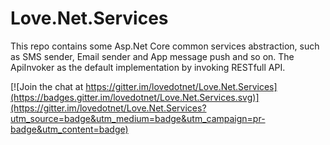 # Love.Net.Services

This repo contains some Asp.Net Core common services abstraction, such as SMS sender, Email sender and App message push and so on. The ApiInvoker as the default implementation by invoking RESTfull API.

[![Join the chat at https://gitter.im/lovedotnet/Love.Net.Services](https://badges.gitter.im/lovedotnet/Love.Net.Services.svg)](https://gitter.im/lovedotnet/Love.Net.Services?utm_source=badge&utm_medium=badge&utm_campaign=pr-badge&utm_content=badge)
